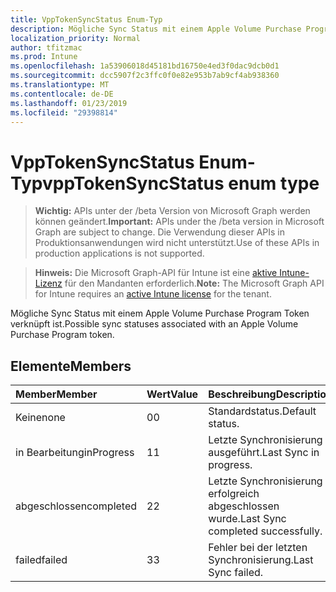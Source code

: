 ```yaml
---
title: VppTokenSyncStatus Enum-Typ
description: Mögliche Sync Status mit einem Apple Volume Purchase Program Token verknüpft ist.
localization_priority: Normal
author: tfitzmac
ms.prod: Intune
ms.openlocfilehash: 1a53906018d45181bd16750e4ed3f0dac9dcb0d1
ms.sourcegitcommit: dcc5907f2c3ffc0f0e82e953b7ab9cf4ab938360
ms.translationtype: MT
ms.contentlocale: de-DE
ms.lasthandoff: 01/23/2019
ms.locfileid: "29398814"
---
```

# <a name="vpptokensyncstatus-enum-type"></a><span data-ttu-id="8ddb7-103">VppTokenSyncStatus Enum-Typ</span><span class="sxs-lookup"><span data-stu-id="8ddb7-103">vppTokenSyncStatus enum type</span></span>

> <span data-ttu-id="8ddb7-104">**Wichtig:** APIs unter der /beta Version von Microsoft Graph werden können geändert.</span><span class="sxs-lookup"><span data-stu-id="8ddb7-104">**Important:** APIs under the /beta version in Microsoft Graph are subject to change.</span></span> <span data-ttu-id="8ddb7-105">Die Verwendung dieser APIs in Produktionsanwendungen wird nicht unterstützt.</span><span class="sxs-lookup"><span data-stu-id="8ddb7-105">Use of these APIs in production applications is not supported.</span></span>

> <span data-ttu-id="8ddb7-106">**Hinweis:** Die Microsoft Graph-API für Intune ist eine [aktive Intune-Lizenz](https://go.microsoft.com/fwlink/?linkid=839381) für den Mandanten erforderlich.</span><span class="sxs-lookup"><span data-stu-id="8ddb7-106">**Note:** The Microsoft Graph API for Intune requires an [active Intune license](https://go.microsoft.com/fwlink/?linkid=839381) for the tenant.</span></span>

<span data-ttu-id="8ddb7-107">Mögliche Sync Status mit einem Apple Volume Purchase Program Token verknüpft ist.</span><span class="sxs-lookup"><span data-stu-id="8ddb7-107">Possible sync statuses associated with an Apple Volume Purchase Program token.</span></span>

## <a name="members"></a><span data-ttu-id="8ddb7-108">Elemente</span><span class="sxs-lookup"><span data-stu-id="8ddb7-108">Members</span></span>
|<span data-ttu-id="8ddb7-109">Member</span><span class="sxs-lookup"><span data-stu-id="8ddb7-109">Member</span></span>|<span data-ttu-id="8ddb7-110">Wert</span><span class="sxs-lookup"><span data-stu-id="8ddb7-110">Value</span></span>|<span data-ttu-id="8ddb7-111">Beschreibung</span><span class="sxs-lookup"><span data-stu-id="8ddb7-111">Description</span></span>|
|:---|:---|:---|
|<span data-ttu-id="8ddb7-112">Keine</span><span class="sxs-lookup"><span data-stu-id="8ddb7-112">none</span></span>|<span data-ttu-id="8ddb7-113">0</span><span class="sxs-lookup"><span data-stu-id="8ddb7-113">0</span></span>|<span data-ttu-id="8ddb7-114">Standardstatus.</span><span class="sxs-lookup"><span data-stu-id="8ddb7-114">Default status.</span></span>|
|<span data-ttu-id="8ddb7-115">in Bearbeitung</span><span class="sxs-lookup"><span data-stu-id="8ddb7-115">inProgress</span></span>|<span data-ttu-id="8ddb7-116">1</span><span class="sxs-lookup"><span data-stu-id="8ddb7-116">1</span></span>|<span data-ttu-id="8ddb7-117">Letzte Synchronisierung ausgeführt.</span><span class="sxs-lookup"><span data-stu-id="8ddb7-117">Last Sync in progress.</span></span>|
|<span data-ttu-id="8ddb7-118">abgeschlossen</span><span class="sxs-lookup"><span data-stu-id="8ddb7-118">completed</span></span>|<span data-ttu-id="8ddb7-119">2</span><span class="sxs-lookup"><span data-stu-id="8ddb7-119">2</span></span>|<span data-ttu-id="8ddb7-120">Letzte Synchronisierung erfolgreich abgeschlossen wurde.</span><span class="sxs-lookup"><span data-stu-id="8ddb7-120">Last Sync completed successfully.</span></span>|
|<span data-ttu-id="8ddb7-121">failed</span><span class="sxs-lookup"><span data-stu-id="8ddb7-121">failed</span></span>|<span data-ttu-id="8ddb7-122">3</span><span class="sxs-lookup"><span data-stu-id="8ddb7-122">3</span></span>|<span data-ttu-id="8ddb7-123">Fehler bei der letzten Synchronisierung.</span><span class="sxs-lookup"><span data-stu-id="8ddb7-123">Last Sync failed.</span></span>|




